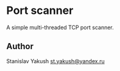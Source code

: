 # Port scanner

A simple multi-threaded TCP port scanner.

## Author

Stanislav Yakush <st.yakush@yandex.ru>
